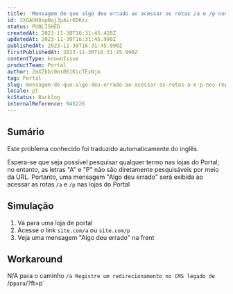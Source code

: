 ```yaml
---
title: 'Mensagem de que algo deu errado ao acessar as rotas /a e /p nos repositórios do Portal'
id: 2XGAGH8xpNqjJpAir6DKzz
status: PUBLISHED
createdAt: 2023-11-30T16:31:45.428Z
updatedAt: 2023-11-30T16:31:45.990Z
publishedAt: 2023-11-30T16:31:45.990Z
firstPublishedAt: 2023-11-30T16:31:45.990Z
contentType: knownIssue
productTeam: Portal
author: 2mXZkbi0oi061KicTExNjo
tag: Portal
slug: mensagem-de-que-algo-deu-errado-ao-acessar-as-rotas-a-e-p-nos-repositorios-do-portal
locale: pt
kiStatus: Backlog
internalReference: 945226
---
```


## Sumário

<div class="alert alert-info">
  <p>Este problema conhecido foi traduzido automaticamente do inglês.</p>
</div>


Espera-se que seja possível pesquisar qualquer termo nas lojas do Portal; no entanto, as letras "A" e "P" não são diretamente pesquisáveis por meio da URL.
Portanto, uma mensagem "Algo deu errado" será exibida ao acessar as rotas `/a` e `/p` nas lojas do Portal

## Simulação



1. Vá para uma loja de portal
2. Acesse o link `site.com/a` ou `site.com/p`
3. Veja uma mensagem "Algo deu errado" na frent

## Workaround


N/A para o caminho `/a
Registre um redirecionamento no CMS legado de `/p` para `/?ft=p`





